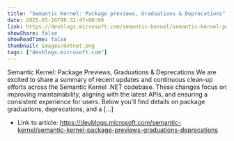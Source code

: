 ```yaml
---
title: "Semantic Kernel: Package previews, Graduations & Deprecations"
date: 2025-05-16T08:32:47+00:00
link: https://devblogs.microsoft.com/semantic-kernel/semantic-kernel-package-previews-graduations-deprecations
showShare: false
showReadTime: false
thumbnail: images/dotnet.png
tags: ["devblogs.microsoft.com"]
---
```

Semantic Kernel: Package Previews, Graduations & Deprecations We are excited to share a summary of recent updates and continuous clean-up efforts across the Semantic Kernel .NET codebase. These changes focus on improving maintainability, aligning with the latest APIs, and ensuring a consistent experience for users. Below you’ll find details on package graduations, deprecations, and a […]

- Link to article: https://devblogs.microsoft.com/semantic-kernel/semantic-kernel-package-previews-graduations-deprecations